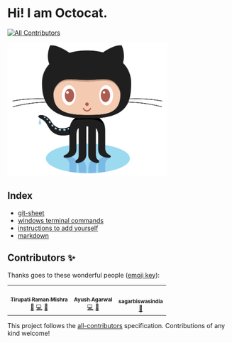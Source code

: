  # Hi! I am Octocat.
<!-- ALL-CONTRIBUTORS-BADGE:START - Do not remove or modify this section -->
[![All Contributors](https://img.shields.io/badge/all_contributors-3-orange.svg?style=flat-square)](#contributors-)
<!-- ALL-CONTRIBUTORS-BADGE:END -->
<img src="octocat.png"
     height="300" />
     
## Index      
- [git-sheet](git-sheet.md)
- [windows terminal commands](windows.md)
- [instructions to add yourself]()
- [markdown](markdown.md)

## Contributors ✨

Thanks goes to these wonderful people ([emoji key](https://allcontributors.org/docs/en/emoji-key)):

<!-- ALL-CONTRIBUTORS-LIST:START - Do not remove or modify this section -->
<!-- prettier-ignore-start -->
<!-- markdownlint-disable -->
<table>
  <tr>
    <td align="center"><a href="https://github.com/trmofsln"><img src="https://avatars.githubusercontent.com/u/53634176?v=4?s=100" width="100px;" alt=""/><br /><sub><b>Tirupati Raman Mishra</b></sub></a><br /><a href="https://github.com/JK-Open-Source-Community/git-set-GO/issues?q=author%3Atrmofsln" title="Bug reports">🐛</a> <a href="https://github.com/JK-Open-Source-Community/git-set-GO/commits?author=trmofsln" title="Code">💻</a> <a href="https://github.com/JK-Open-Source-Community/git-set-GO/commits?author=trmofsln" title="Documentation">📖</a></td>
    <td align="center"><a href="https://github.com/ayushagarwal210"><img src="https://avatars.githubusercontent.com/u/63542407?v=4?s=100" width="100px;" alt=""/><br /><sub><b>Ayush Agarwal</b></sub></a><br /><a href="https://github.com/JK-Open-Source-Community/git-set-GO/commits?author=ayushagarwal210" title="Code">💻</a> <a href="https://github.com/JK-Open-Source-Community/git-set-GO/commits?author=ayushagarwal210" title="Documentation">📖</a></td>
    <td align="center"><a href="https://github.com/sagarbiswasindia"><img src="https://avatars.githubusercontent.com/u/58793583?v=4?s=100" width="100px;" alt=""/><br /><sub><b>sagarbiswasindia</b></sub></a><br /><a href="https://github.com/JK-Open-Source-Community/git-set-GO/commits?author=sagarbiswasindia" title="Documentation">📖</a></td>
  </tr>
</table>

<!-- markdownlint-restore -->
<!-- prettier-ignore-end -->

<!-- ALL-CONTRIBUTORS-LIST:END -->

This project follows the [all-contributors](https://github.com/all-contributors/all-contributors) specification. Contributions of any kind welcome!
